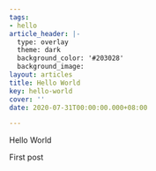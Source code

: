 ```yaml
---
tags:
- hello
article_header: |-
  type: overlay
  theme: dark
  background_color: '#203028'
  background_image:
layout: articles
title: Hello World
key: hello-world
cover: ''
date: 2020-07-31T00:00:00.000+08:00

---
```

Hello World   

First post